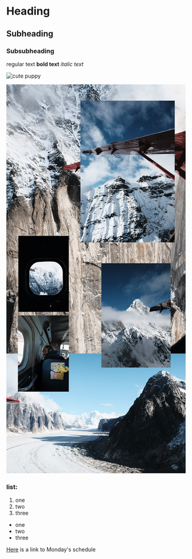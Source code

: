# Heading
## Subheading
### Subsubheading

regular text
**bold text**
_italic text_

![cute puppy](https://media-cldnry.s-nbcnews.com/image/upload/rockcms/2023-03/puppy-dog-mc-230321-03-b700d4.jpg)

![alaska photos](Flight.gif)

### list:
1. one
2. two
3. three

- one
- two
- three

[Here](https://github.com/Berkeley-MDes/desinv-202/wiki/1.1-Schedule) is a link to Monday's schedule
